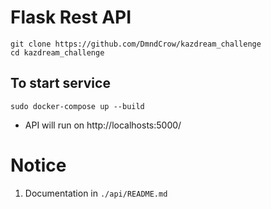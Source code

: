 # Flask Rest API

```
git clone https://github.com/DmndCrow/kazdream_challenge
cd kazdream_challenge
```

## To start service
```
sudo docker-compose up --build
```

* API will run on http://localhosts:5000/

# Notice
1) Documentation in ```./api/README.md```

